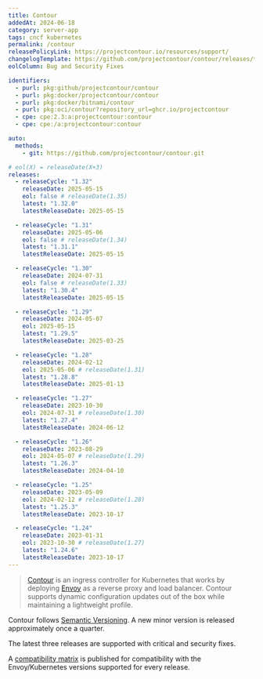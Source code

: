 ```yaml
---
title: Contour
addedAt: 2024-06-18
category: server-app
tags: cncf kubernetes
permalink: /contour
releasePolicyLink: https://projectcontour.io/resources/support/
changelogTemplate: https://github.com/projectcontour/contour/releases/tag/v__LATEST__
eolColumn: Bug and Security Fixes

identifiers:
  - purl: pkg:github/projectcontour/contour
  - purl: pkg:docker/projectcontour/contour
  - purl: pkg:docker/bitnami/contour
  - purl: pkg:oci/contour?repository_url=ghcr.io/projectcontour
  - cpe: cpe:2.3:a:projectcontour:contour
  - cpe: cpe:/a:projectcontour:contour

auto:
  methods:
    - git: https://github.com/projectcontour/contour.git

# eol(X) = releaseDate(X+3)
releases:
  - releaseCycle: "1.32"
    releaseDate: 2025-05-15
    eol: false # releaseDate(1.35)
    latest: "1.32.0"
    latestReleaseDate: 2025-05-15

  - releaseCycle: "1.31"
    releaseDate: 2025-05-06
    eol: false # releaseDate(1.34)
    latest: "1.31.1"
    latestReleaseDate: 2025-05-15

  - releaseCycle: "1.30"
    releaseDate: 2024-07-31
    eol: false # releaseDate(1.33)
    latest: "1.30.4"
    latestReleaseDate: 2025-05-15

  - releaseCycle: "1.29"
    releaseDate: 2024-05-07
    eol: 2025-05-15
    latest: "1.29.5"
    latestReleaseDate: 2025-03-25

  - releaseCycle: "1.28"
    releaseDate: 2024-02-12
    eol: 2025-05-06 # releaseDate(1.31)
    latest: "1.28.8"
    latestReleaseDate: 2025-01-13

  - releaseCycle: "1.27"
    releaseDate: 2023-10-30
    eol: 2024-07-31 # releaseDate(1.30)
    latest: "1.27.4"
    latestReleaseDate: 2024-06-12

  - releaseCycle: "1.26"
    releaseDate: 2023-08-29
    eol: 2024-05-07 # releaseDate(1.29)
    latest: "1.26.3"
    latestReleaseDate: 2024-04-10

  - releaseCycle: "1.25"
    releaseDate: 2023-05-09
    eol: 2024-02-12 # releaseDate(1.28)
    latest: "1.25.3"
    latestReleaseDate: 2023-10-17

  - releaseCycle: "1.24"
    releaseDate: 2023-01-31
    eol: 2023-10-30 # releaseDate(1.27)
    latest: "1.24.6"
    latestReleaseDate: 2023-10-17
---
```


> [Contour](https://projectcontour.io/) is an ingress controller for Kubernetes
> that works by deploying [Envoy](https://www.envoyproxy.io/) as a reverse proxy and load balancer.
> Contour supports dynamic configuration updates out of the box while maintaining a lightweight profile.

Contour follows [Semantic Versioning](https://semver.org/).
A new minor version is released approximately once a quarter.

The latest three releases are supported with critical and security fixes.

A [compatibility matrix](https://projectcontour.io/resources/compatibility-matrix/) is published
for compatibility with the Envoy/Kubernetes versions supported for every release.
